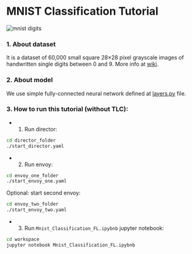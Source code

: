 # MNIST Classification Tutorial

![mnist digits](http://i.ytimg.com/vi/0QI3xgXuB-Q/hqdefault.jpg "MNIST Digits")


### 1. About dataset
It is a dataset of 60,000 small square 28×28 pixel grayscale images of handwritten single digits between 0 and 9. More info at [wiki](https://en.wikipedia.org/wiki/MNIST_database).

### 2. About model
We use simple fully-connected neural network defined at 
[layers.py](./workspace/layers.py) file.


### 3. How to run this tutorial (without TLC):

* 1. Run director:
```sh
cd director_folder
./start_director.yaml
```

* 2. Run envoy:
```sh
cd envoy_one_folder
./start_envoy_one.yaml
```

Optional:
start second envoy:
```sh
cd envoy_two_folder
./start_envoy_two.yaml
```

* 3. Run `Mnist_Classification_FL.ipybnb` jupyter notebook:
```sh
cd workspace
jupyter notebook Mnist_Classification_FL.ipybnb
```
